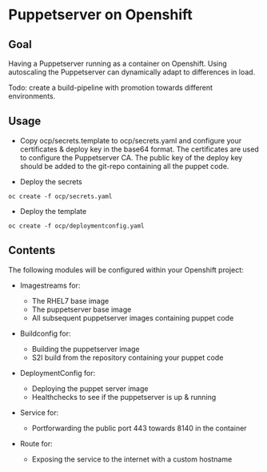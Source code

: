 # Puppetserver on Openshift

## Goal

Having a Puppetserver running as a container on Openshift. Using autoscaling the Puppetserver can dynamically adapt to differences in load.

Todo: create a build-pipeline with promotion towards different environments.

## Usage

* Copy ocp/secrets.template to ocp/secrets.yaml and configure your certificates & deploy key in the base64 format. The certificates are used to configure the Puppetserver CA. The public key of the deploy key should be added to the git-repo containing all the puppet code.

* Deploy the secrets

```
oc create -f ocp/secrets.yaml
```

* Deploy the template

```
oc create -f ocp/deploymentconfig.yaml
```


## Contents

The following modules will be configured within your Openshift project:

* Imagestreams for:
    - The RHEL7 base image
    - The puppetserver base image
    - All subsequent puppetserver images containing puppet code

* Buildconfig for:
    - Building the puppetserver image
    - S2I build from the repository containing your puppet code

* DeploymentConfig for:
    - Deploying the puppet server image
    - Healthchecks to see if the puppetserver is up & running

* Service for:
    - Portforwarding the public port 443 towards 8140 in the container

* Route for:
    - Exposing the service to the internet with a custom hostname
